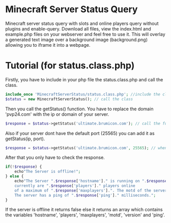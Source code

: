 Minecraft Server Status Query
====================

Minecraft server status query with slots and online players query without plugins and enable-query.
Download all files, view the index.html and example.php files on your webserver and feel free to use it.
This will overlay a generated text image over a background image (background.png) allowing you to iframe it into a webpage.

Tutorial (for status.class.php)
========

Firstly, you have to include in your php file the status.class.php and call the class.
```php
include_once 'MinecraftServerStatus/status.class.php'; //include the class
$status = new MinecraftServerStatus(); // call the class
```
Then you call the getStatus() function.
You have to replace the domain 'pvp24.com' with the ip or domain of your server.
```php
$response = $status->getStatus('ultimate.brumicon.com'); // call the function 
```
Also if your server dont have the default port (25565) you can add it as getStatus(ip, port).
```php
$response = $status->getStatus('ultimate.brumicon.com', 25565); // when you dont have the default port 
```
After that you only have to check the response.
```php
if(!$response) {
	echo"The Server is offline!";
} else {
	echo"The Server ".$response['hostname']." is running on ".$response['version']." and is online,
	currently are ".$response['players']." players online
	of a maximum of ".$response['maxplayers'].". The motd of the server is '".$response['motd']."'. 
	The server has a ping of ".$response['ping']." milliseconds.";
}
```
If the server is offline it returns false else it returns an array which contains the variables 'hostname', 'players', 'maxplayers', 'motd', 'version' and 'ping'.
